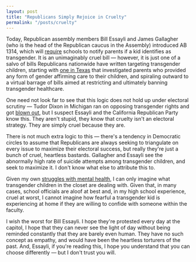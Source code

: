 ```yaml
---
layout: post
title: "Republicans Simply Rejoice in Cruelty"
permalink: "/posts/cruelty"
---
```


Today, Republican assembly members Bill Essayli and James Gallagher (who is the head of the Republican caucus in the Assembly) introduced AB 1314, which will [require](https://spectrumnews1.com/ca/la-west/politics/2023/03/13/proposed-ca-bill-would-require-parents-be-notified-if-child-identifies-as-transgender-in-school) schools to notify parents if a kid identifies as transgender. It is an unimaginably cruel bill — however, it is just one of a salvo of bills Republicans nationwide have written targeting transgender children, starting with [one in Texas](https://www.texastribune.org/2022/02/28/texas-transgender-child-abuse/) that investigated parents who provided any form of gender affirming care to their children, and spiraling outward to a virtual barrage of bills aimed at restricting and ultimately banning transgender healthcare.

One need not look far to see that this logic does not hold up under electoral scrutiny — Tudor Dixon in Michigan ran on opposing transgender rights and got [blown out](https://en.wikipedia.org/wiki/2022_Michigan_gubernatorial_election), but I suspect Essayli and the California Republican Party know this. They aren't stupid, they know that cruelty isn't an electoral strategy. They are simply cruel because they are.

There is not much extra logic to this — there's a tendency in Democratic circles to assume that Republicans are always seeking to triangulate on every issue to maximize their electoral success, but really they're just a bunch of cruel, heartless bastards. Gallagher and Essayli see the abnormally high rate of suicide attempts among transgender children, and seek to maximize it. I don't know what else to attribute this to.

Given my own [struggles with mental health](2023-03-13-mentalhealth.md), I can only imagine what transgender children in the closet are dealing with. Given that, in many cases, school officials are aloof at best and, in my high school experience, cruel at worst, I cannot imagine how fearful a transgender kid is experiencing at home if they are willing to confide with someone within the faculty.

I wish the worst for Bill Essayli. I hope they're protested every day at the capitol, I hope that they can never see the light of day without being reminded constantly that they are barely even human. They have no such concept as empathy, and would have been the heartless torturers of the past. And, Essayli, if you're reading this, I hope you understand that you can choose differently — but I don't trust you will.
